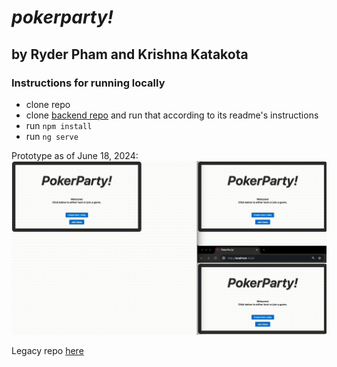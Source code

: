 # *pokerparty!*
## by Ryder Pham and Krishna Katakota


### Instructions for running locally
* clone repo
* clone [backend repo](https://github.com/krishnakatakota/pokerparty-ws-server) and run that according to its readme's instructions
* run `npm install`
* run `ng serve`

Prototype as of June 18, 2024:
![](https://github.com/krishnakatakota/pokerparty-app/blob/master/images/ScreenRecording2024-06-18at20.12.32-ezgif.com-speed.gif)

Legacy repo [here](https://github.com/havesomepham/pokerparty)
